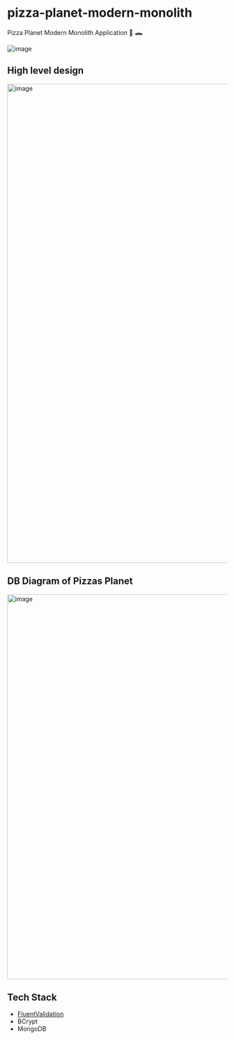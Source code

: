 # pizza-planet-modern-monolith
Pizza Planet Modern Monolith Application 🍕 🛻

![image](https://user-images.githubusercontent.com/38886930/210684666-03c3544f-a177-48ec-8cf5-f16da8a2c0b0.png)

## High level design
<img width="1099" alt="image" src="https://user-images.githubusercontent.com/38886930/210846101-8af1aafb-a7f0-4f4c-a6b9-13dfe919cfa6.png">

## DB Diagram of Pizzas Planet
<img width="883" alt="image" src="https://user-images.githubusercontent.com/38886930/211625398-07555362-de8c-4398-802c-7c5d5541ca97.png">

## Tech Stack

- [FluentValidation](https://docs.fluentvalidation.net/en/latest/index.html)
- BCrypt
- MongoDB
